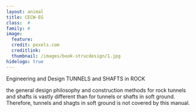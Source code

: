 ```yaml
---
layout: animal
title: CECW-EG
class: 	#
family: #
image:
  feature: 
  credit: pexels.com
  creditlink:
  thumbnail: /images/book-strucdesign/1.jpg
hidelogo: true 
---
```





Engineering and Design TUNNELS and SHAFTS in ROCK

the general design philosophy and construction methods for rock tunnels and shafts is vastly different than for tunnels or shafts in soft ground. Therefore, tunnels and shagts in soft ground is not covered by this manual.
